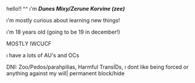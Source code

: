 hello!! ^^ ı'm ***Dunes Mixy/Zerune Korvine (zee)*** 

ı'm mostly curious about learning new things!

ı'm 18 years old (going to be 19 in december!)

MOSTLY IWCUCF 

ı have a lots of AU's and OCs 

DNI: Zoo/Pedos/parahpilias, Harmful TransİDs, ı dont like being forced or anything against my will| permanent block/hide
